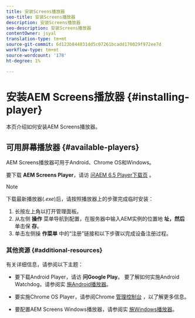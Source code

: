 ```yaml
---
title: 安装Screens播放器
seo-title: 安装Screens播放器
description: 安装Screens播放器
seo-description: 安装Screens播放器
contentOwner: jsyal
translation-type: tm+mt
source-git-commit: 6d123b844831dd5c07261bcadd170029f972ee7d
workflow-type: tm+mt
source-wordcount: '178'
ht-degree: 1%

---
```



# 安装AEM Screens播放器 {#installing-player}

本页介绍如何安装AEM Screens播放器。

## 可用屏幕播放器 {#available-players}

AEM Screens播放器可用于Android、Chrome OS和Windows。

要下载 **AEM Screens Player**，请访 [问AEM 6.5 Player下载页](https://download.macromedia.com/screens/) 。

>[!NOTE]
>
>下载最新播放器(*.exe*)后，请按照播放器上的步骤完成临时安装：
>
>1. 长按左上角以打开管理面板。
>1. 从左侧 **操作** 菜单导航到配置，在服务器中输入AEM实例的位置地 **址，然后** 单击保 **存**。
>1. 单击左侧操 **作菜单** 中的“注册”链接和以下步骤以完成设备注册过程。


### 其他资源 {#additional-resources}

有关详细信息，请参阅以下主题：

* 要下载Android Player，请访 **问Google Play**。 要了解如何实施Android Watchdog，请参阅实 [施Android播放器](implementing-android-player.md)。

* 要实施Chrome OS Player，请参阅Chrome [管理控制台](implementing-chrome-os-player.md) ，以了解更多信息。

* 要配置AEM Screens Windows播放器，请参阅实 [施Windows播放器](implementing-windows-player.md)。